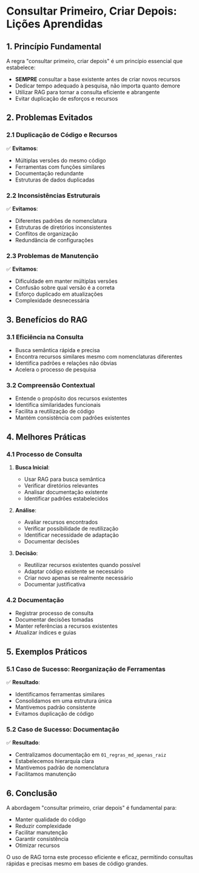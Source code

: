 # Consultar Primeiro, Criar Depois: Lições Aprendidas

## 1. Princípio Fundamental

A regra "consultar primeiro, criar depois" é um princípio essencial que estabelece:

- **SEMPRE** consultar a base existente antes de criar novos recursos
- Dedicar tempo adequado à pesquisa, não importa quanto demore
- Utilizar RAG para tornar a consulta eficiente e abrangente
- Evitar duplicação de esforços e recursos

## 2. Problemas Evitados

### 2.1 Duplicação de Código e Recursos

✅ **Evitamos**:

- Múltiplas versões do mesmo código
- Ferramentas com funções similares
- Documentação redundante
- Estruturas de dados duplicadas

### 2.2 Inconsistências Estruturais

✅ **Evitamos**:

- Diferentes padrões de nomenclatura
- Estruturas de diretórios inconsistentes
- Conflitos de organização
- Redundância de configurações

### 2.3 Problemas de Manutenção

✅ **Evitamos**:

- Dificuldade em manter múltiplas versões
- Confusão sobre qual versão é a correta
- Esforço duplicado em atualizações
- Complexidade desnecessária

## 3. Benefícios do RAG

### 3.1 Eficiência na Consulta

- Busca semântica rápida e precisa
- Encontra recursos similares mesmo com nomenclaturas diferentes
- Identifica padrões e relações não óbvias
- Acelera o processo de pesquisa

### 3.2 Compreensão Contextual

- Entende o propósito dos recursos existentes
- Identifica similaridades funcionais
- Facilita a reutilização de código
- Mantém consistência com padrões existentes

## 4. Melhores Práticas

### 4.1 Processo de Consulta

1. **Busca Inicial**:

   - Usar RAG para busca semântica
   - Verificar diretórios relevantes
   - Analisar documentação existente
   - Identificar padrões estabelecidos

2. **Análise**:

   - Avaliar recursos encontrados
   - Verificar possibilidade de reutilização
   - Identificar necessidade de adaptação
   - Documentar decisões

3. **Decisão**:
   - Reutilizar recursos existentes quando possível
   - Adaptar código existente se necessário
   - Criar novo apenas se realmente necessário
   - Documentar justificativa

### 4.2 Documentação

- Registrar processo de consulta
- Documentar decisões tomadas
- Manter referências a recursos existentes
- Atualizar índices e guias

## 5. Exemplos Práticos

### 5.1 Caso de Sucesso: Reorganização de Ferramentas

✅ **Resultado**:

- Identificamos ferramentas similares
- Consolidamos em uma estrutura única
- Mantivemos padrão consistente
- Evitamos duplicação de código

### 5.2 Caso de Sucesso: Documentação

✅ **Resultado**:

- Centralizamos documentação em `01_regras_md_apenas_raiz`
- Estabelecemos hierarquia clara
- Mantivemos padrão de nomenclatura
- Facilitamos manutenção

## 6. Conclusão

A abordagem "consultar primeiro, criar depois" é fundamental para:

- Manter qualidade do código
- Reduzir complexidade
- Facilitar manutenção
- Garantir consistência
- Otimizar recursos

O uso de RAG torna este processo eficiente e eficaz, permitindo consultas rápidas e precisas mesmo em bases de código grandes.
